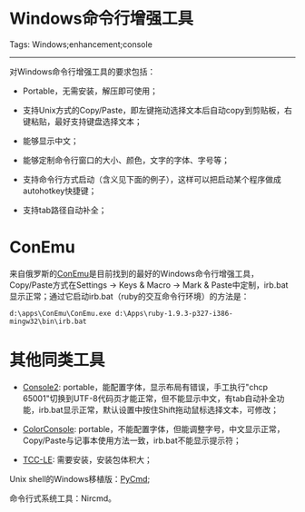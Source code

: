 # Windows命令行增强工具
Tags: Windows;enhancement;console

------

对Windows命令行增强工具的要求包括：

* Portable，无需安装，解压即可使用；

* 支持Unix方式的Copy/Paste，即左键拖动选择文本后自动copy到剪贴板，右键粘贴，最好支持键盘选择文本；

* 能够显示中文；

* 能够定制命令行窗口的大小、颜色，文字的字体、字号等；

* 支持命令行方式启动（含义见下面的例子），这样可以把启动某个程序做成autohotkey快捷键；

* 支持tab路径自动补全；

# ConEmu

来自俄罗斯的[ConEmu](http://code.google.com/p/conemu-maximus5/)是目前找到的最好的Windows命令行增强工具，Copy/Paste方式在Settings -> Keys & Macro -> Mark & Paste中定制，irb.bat显示正常；通过它启动irb.bat（ruby的交互命令行环境）的方法是：

    d:\apps\ConEmu\ConEmu.exe d:\Apps\ruby-1.9.3-p327-i386-mingw32\bin\irb.bat

# 其他同类工具

* [Console2](http://sourceforge.net/projects/console/): portable，能配置字体，显示布局有错误，手工执行"chcp 65001"切换到UTF-8代码页才能正常，但不能显示中文，有tab自动补全功能，irb.bat显示正常，默认设置中按住Shift拖动鼠标选择文本，可修改；

* [ColorConsole](): portable，不能配置字体，但能调整字号，中文显示正常，Copy/Paste与记事本使用方法一致，irb.bat不能显示提示符；

* [TCC-LE](): 需要安装，安装包体积大；

Unix shell的Windows移植版：[PyCmd](http://sourceforge.net/projects/pycmd);

命令行式系统工具：Nircmd。

